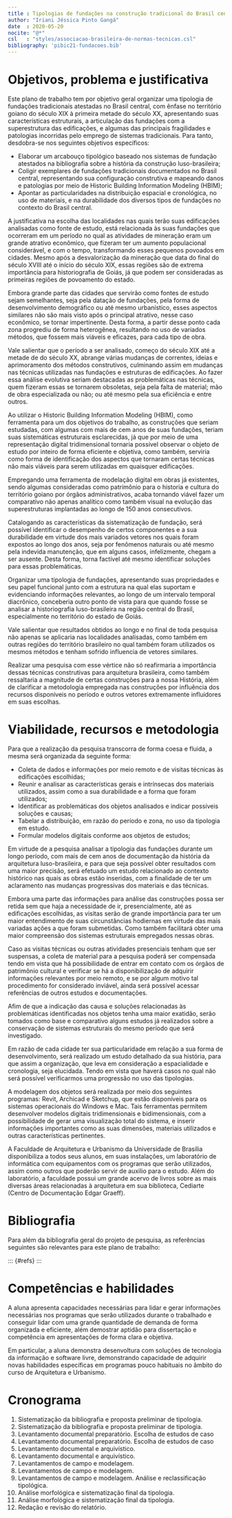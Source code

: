```yaml
---
title : Tipologias de fundações na construção tradicional do Brasil central
author: "Iriani Jéssica Pinto Gangá"
date  : 2020-05-20
nocite: "@*"
csl   : "styles/associacao-brasileira-de-normas-tecnicas.csl"
bibliography: 'pibic21-fundacoes.bib'
---
```


Objetivos, problema e justificativa
===================================

Este plano de trabalho tem por objetivo geral organizar uma tipologia de
fundações tradicionais atestadas no Brasil central, com ênfase no
território goiano do século XIX à primeira metade do século XX,
apresentando suas características estruturais, a articulação das
fundações com a superestrutura das edificações, e algumas das principais
fragilidades e patologias incorridas pelo emprego de sistemas
tradicionais. Para tanto, desdobra-se nos seguintes objetivos
específicos:

- Elaborar um arcabouço tipológico baseado nos sistemas de fundação
  atestados na bibliografia sobre a história da construção
  luso-brasileira;
- Coligir exemplares de fundações tradicionais documentados no Brasil
  central, representando sua configuração construtiva e mapeando danos e
  patologias por meio de Historic Building Information Modeling (HBIM);
- Apontar as particularidades na distribuição espacial e cronológica, no
  uso de materiais, e na durabilidade dos diversos tipos de fundações no
  contexto do Brasil central.

A justificativa na escolha das localidades nas quais terão suas
edificações analisadas como fonte de estudo, está relacionada às suas
fundações que ocorreram em um período no qual as atividades de mineração
eram um grande atrativo econômico, que fizeram ter um aumento
populacional considerável, e com o tempo, transformando esses pequenos
povoados em cidades. Mesmo após a desvalorização da mineração que data
do final do século XVIII até o início do século XIX, essas regiões são
de extrema importância para historiografia de Goiás, já que podem ser
consideradas as primeiras regiões de povoamento do estado.

Embora grande parte das cidades que servirão como fontes de estudo sejam
semelhantes, seja pela datação de fundações, pela forma de
desenvolvimento demográfico ou até mesmo urbanístico, esses aspectos
similares não são mais visto após o principal atrativo, nesse caso
econômico, se tornar impertinente. Desta forma, a partir desse ponto
cada zona progrediu de forma heterogênea, resultando no uso de variados
métodos, que fossem mais viáveis e eficazes, para cada tipo de obra. 

Vale salientar que o período a ser analisado, começo do século XIX até a
metade de do século XX, abrange várias mudanças de correntes, ideias e
aprimoramento dos métodos construtivos, culminando assim em mudanças nas
técnicas utilizadas nas fundações e estruturas de edificações. Ao fazer
essa análise evolutiva seriam destacadas as problemáticas nas técnicas,
quem fizeram essas se tornarem obsoletas, seja pela falta de material;
mão de obra especializada ou não; ou até mesmo pela sua eficiência e
entre outros. 

Ao utilizar o Historic Building Information Modeling (HBIM), como
ferramenta para um dos objetivos do trabalho, as construções que seriam
estudadas, com algumas com mais de cem anos de suas fundações, teriam
suas sistemáticas estruturais esclarecidas, já que por meio de uma
representação digital tridimensional tornaria possível observar o objeto
de estudo por inteiro de forma eficiente e objetiva, como também,
serviria como forma de identificação dos aspectos que tornaram certas
técnicas não mais viáveis para serem utilizadas em quaisquer
edificações.

Empregando uma ferramenta de modelação digital em obras já existentes,
sendo algumas consideradas como patrimônio para o historia e cultura do
território goiano por órgãos administrativos, acaba tornando viável
fazer um comparativo não apenas analítico como também visual na evolução
das superestruturas implantadas ao longo de 150 anos consecutivos.

Catalogando as características da sistematização de fundação, será
possível identificar o desempenho de certos componentes e a sua
durabilidade em virtude dos mais variados vetores nos quais foram
expostos ao longo dos anos, seja por fenômenos naturais ou até mesmo
pela indevida manutenção, que em alguns casos, infelizmente, chegam a
ser ausente. Desta forma, torna factível até mesmo identificar soluções
para essas problemáticas. 

Organizar uma tipologia de fundações, apresentando suas propriedades e
seu papel funcional junto com a estrutura na qual elas suportam e
evidenciando informações relevantes, ao longo de um intervalo temporal
diacrônico, conceberia outro ponto de vista para que quando fosse se
analisar a historiografia luso-brasileira na região central do Brasil,
especialmente no território do estado de Goiás. 

Vale salientar que resultados obtidos ao longo e no final de toda
pesquisa não apenas se aplicaria nas localidades analisadas, como também
em outras regiões do território brasileiro no qual também foram
utilizados os mesmos métodos e tenham sofrido influencia de vetores
similares. 

Realizar uma pesquisa com esse vértice não só reafirmaria a importância
dessas técnicas construtivas para arquitetura brasileira, como também
ressaltaria a magnitude de certas construções para a nossa História,
além de clarificar a metodologia empregada nas construções por
influência dos recursos disponíveis no período e outros vetores
extremamente influidores em suas escolhas.


Viabilidade, recursos e metodologia
===================================

Para que a realização da pesquisa transcorra de forma coesa e fluida, a
mesma será organizada da seguinte forma:

- Coleta de dados e informações por meio remoto e de visitas técnicas às
  edificações escolhidas; 
- Reunir e analisar as características gerais e intrínsecas dos
  materiais utilizados, assim como a sua durabilidade e a forma que
  foram utilizados; 
- Identificar as problemáticas dos objetos analisados e indicar
  possíveis soluções e causas; 
- Tabelar a distribuição, em razão do período e zona, no uso da
  tipologia em estudo.
- Formular modelos digitais conforme aos objetos de estudos;

Em virtude de a pesquisa analisar a tipologia das fundações durante um
longo período, com mais de cem anos de documentação da história da
arquitetura luso-brasileira, e para que seja possível obter resultados
com uma maior precisão, será efetuado um estudo relacionado ao contexto
histórico nas quais as obras estão inseridas, com a finalidade de ter um
aclaramento nas mudanças progressivas dos materiais e das técnicas.

Embora uma parte das informações para análise das construções possa ser
retida sem que haja a necessidade de ir, presencialmente, até as
edificações escolhidas, as visitas serão de grande importância para ter
um maior entendimento de suas circunstâncias hodiernas em virtude das
mais variadas ações a que foram submetidas. Como também facilitará obter
uma maior compreensão dos sistemas estruturais empregados nessas obras.

Caso as visitas técnicas ou outras atividades presenciais tenham que ser
suspensas, a coleta de material para a pesquisa poderá ser compensada
tendo em vista que há possibilidade de entrar em contato com os órgãos
de patrimônio cultural e verificar se há a disponibilização de adquirir
informações relevantes por meio remoto, e se por algum motivo tal
procedimento for considerado inviável, ainda será possível acessar
referências de outros estudos e documentações.

Afim de que a indicação das causa e soluções relacionadas às
problemáticas identificadas nos objetos tenha uma maior exatidão, serão
tomados como base e comparativo alguns estudos já realizados sobre a
conservação de sistemas estruturais do mesmo período que será
investigado.

Em razão de cada cidade ter sua particularidade em relação a sua forma
de desenvolvimento, será realizado um estudo detalhado da sua história,
para que assim a organização, que leva em consideração a espacialidade e
cronologia, seja elucidada. Tendo em vista que haverá casos no qual não
será possível verificarmos uma progressão no uso das tipologias.

A modelagem dos objetos será realizada por meio dos seguintes programas:
Revit, Archicad e Sketchup, que estão disponíveis para os sistemas
operacionais do Windows e Mac. Tais ferramentas permitem desenvolver
modelos digitais tridimensionais e bidimensionais, com a possibilidade
de gerar uma visualização total do sistema, e inserir informações
importantes como as suas dimensões, materiais utilizados e outras
características pertinentes. 

A Faculdade de Arquitetura e Urbanismo da Universidade de Brasília
disponibiliza a todos seus alunos, em suas instalações, um laboratório
de informática com equipamentos com os programas que serão utilizados,
assim como outros que poderão servir de auxilio para o estudo. Além do
laboratório, a faculdade possui um grande acervo de livros sobre as mais
diversas áreas relacionadas à arquitetura em sua biblioteca, Cediarte
(Centro de Documentação Edgar Graeff). 

Bibliografia
============

Para além da bibliografia geral do projeto de pesquisa, as referências
seguintes são relevantes para este plano de trabalho:

::: {#refs}
:::


Competências e habilidades
==========================

A aluna apresenta capacidades necessárias para lidar e gerar informações
necessárias nos programas que serão utilizados durante o trabalhado  e
conseguir lidar com uma grande quantidade de demanda de forma organizada
e eficiente, além demostrar aptidão para dissertação e competência  em
apresentações de forma clara e objetiva. 

Em particular, a aluna demonstra desenvoltura com soluções de tecnologia
da informação e software livre, demonstrando capacidade de adquirir
novas habilidades específicas em programas pouco habituais no âmbito do
curso de Arquitetura e Urbanismo.

Cronograma
==========

 1. Sistematização da bibliografia e proposta preliminar de tipologia.
 2. Sistematização da bibliografia e proposta preliminar de tipologia.
 3. Levantamento documental preparatório. Escolha de estudos de caso
 4. Levantamento documental preparatório. Escolha de estudos de caso
 5. Levantamento documental e arquivístico.
 6. Levantamento documental e arquivístico.
 7. Levantamentos de campo e modelagem.
 8. Levantamentos de campo e modelagem.
 9. Levantamentos de campo e modelagem. Análise e reclassificação tipológica.
10. Análise morfológica e sistematização final da tipologia.
11. Análise morfológica e sistematização final da tipologia.
12. Redação e revisão do relatório.

